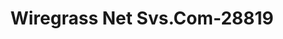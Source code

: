 ---
f_zip-code: 36330
f_state-code: AL
title: Wiregrass Net Svs.Com-28819
f_phone: 334-393-5749
f_city-only: Enterprise
f_address: 1233 Rucker Blvd Enterprise
f_location-unique-id: '28819'
slug: wiregrass-net-svs.com-28819
updated-on: '2024-05-30T13:46:58.046Z'
created-on: '2024-05-30T13:36:59.803Z'
published-on: '2024-05-30T13:54:32.469Z'
f_city-state: cms/city/enterprise-al.md
f_company: cms/company/wiregrass-net-svs.com.md
f_state: cms/state/alabama.md
layout: '[payday-loan].html'
tags: payday-loan
---